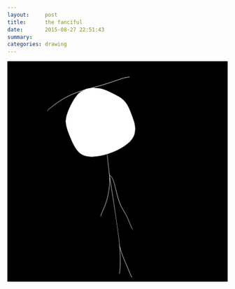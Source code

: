 ```yaml
---
layout:     post
title:      the fanciful
date:       2015-08-27 22:51:43
summary:    
categories: drawing
---
```

![the fanciful](/images/_diary/the-fanciful.png "the fanciful me.")
